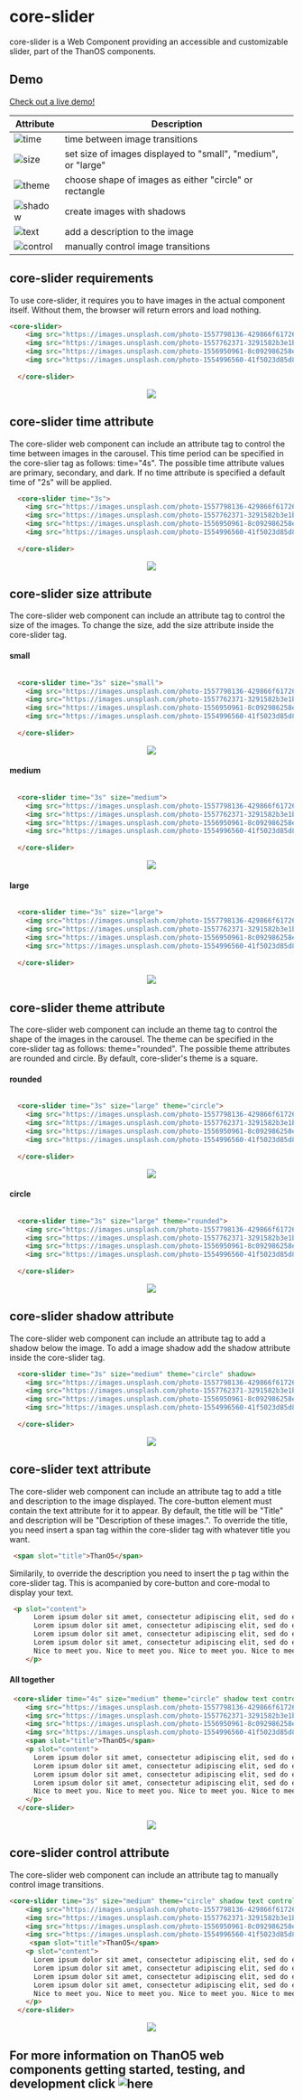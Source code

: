 #  core-slider

core-slider is a Web Component providing an accessible and customizable slider, part of the ThanOS components.

## Demo

[Check out a live demo!](http://ucsd-cse112.github.io/thanOS/components/core-slider/slider.html)

Attribute | Description
--------- | -----------
![time](https://github.com/ucsd-cse112/thanOS/tree/master/components/core-slider##core-slider-time-attribute) | time between image transitions
![size](https://github.com/ucsd-cse112/thanOS/tree/master/components/core-slider##core-slider-size-attribute) | set size of images displayed to "small", "medium", or "large"
![theme](https://github.com/ucsd-cse112/thanOS/tree/master/components/core-slider##core-slider-theme-attribute) | choose shape of images as either "circle" or rectangle
![shadow](https://github.com/ucsd-cse112/thanOS/tree/master/components/core-slider##core-slider-shadow-attribute) | create images with shadows
![text](https://github.com/ucsd-cse112/thanOS/tree/master/components/core-slider##core-slider-text-attribute) | add a description to the image
![control](https://github.com/ucsd-cse112/thanOS/tree/master/components/core-slider##core-slider-control-attribute) | manually control image transitions

## core-slider requirements

To use core-slider, it requires you to have images in the actual component itself. Without them, the browser will return errors and load nothing.

```html
<core-slider>
    <img src="https://images.unsplash.com/photo-1557798136-429866f61726?ixlib=rb-1.2.1&ixid=eyJhcHBfaWQiOjEyMDd9&auto=format&fit=crop&w=2600&q=80" />
    <img src="https://images.unsplash.com/photo-1557762371-3291582b3e1b?ixlib=rb-1.2.1&ixid=eyJhcHBfaWQiOjEyMDd9&auto=format&fit=crop&w=2552&q=80" />
    <img src="https://images.unsplash.com/photo-1556950961-8c092986258e?ixlib=rb-1.2.1&ixid=eyJhcHBfaWQiOjEyMDd9&auto=format&fit=crop&w=2600&q=80" />
    <img src="https://images.unsplash.com/photo-1554996560-41f5023d85d8?ixlib=rb-1.2.1&ixid=eyJhcHBfaWQiOjEyMDd9&auto=format&fit=crop&w=2468&q=80" />
    
  </core-slider>

```

<div style="text-align:center"><img src="https://media.giphy.com/media/chtKLniZycf16pQj4o/giphy.gif" /></div>

## core-slider time attribute

The core-slider web component can include an attribute tag to control the time between images in the carousel.
This time period can be specified in the core-slier tag as follows: time="4s". The possible time attribute values are primary, secondary, and dark. If no time attribute is specified a default time of "2s" will be applied.

```html
  <core-slider time="3s">
    <img src="https://images.unsplash.com/photo-1557798136-429866f61726?ixlib=rb-1.2.1&ixid=eyJhcHBfaWQiOjEyMDd9&auto=format&fit=crop&w=2600&q=80" />
    <img src="https://images.unsplash.com/photo-1557762371-3291582b3e1b?ixlib=rb-1.2.1&ixid=eyJhcHBfaWQiOjEyMDd9&auto=format&fit=crop&w=2552&q=80" />
    <img src="https://images.unsplash.com/photo-1556950961-8c092986258e?ixlib=rb-1.2.1&ixid=eyJhcHBfaWQiOjEyMDd9&auto=format&fit=crop&w=2600&q=80" />
    <img src="https://images.unsplash.com/photo-1554996560-41f5023d85d8?ixlib=rb-1.2.1&ixid=eyJhcHBfaWQiOjEyMDd9&auto=format&fit=crop&w=2468&q=80" />
    
  </core-slider>
```

<div style="text-align:center"><img src="https://media.giphy.com/media/W5Iy7fPcHLLgXtSzGR/giphy.gif" /></div>



## core-slider size attribute

The core-slider web component can include an attribute tag to control the size of the images. To change the size, add the size attribute inside the core-slider tag.

#### small ####

```html

  <core-slider time="3s" size="small">
    <img src="https://images.unsplash.com/photo-1557798136-429866f61726?ixlib=rb-1.2.1&ixid=eyJhcHBfaWQiOjEyMDd9&auto=format&fit=crop&w=2600&q=80" />
    <img src="https://images.unsplash.com/photo-1557762371-3291582b3e1b?ixlib=rb-1.2.1&ixid=eyJhcHBfaWQiOjEyMDd9&auto=format&fit=crop&w=2552&q=80" />
    <img src="https://images.unsplash.com/photo-1556950961-8c092986258e?ixlib=rb-1.2.1&ixid=eyJhcHBfaWQiOjEyMDd9&auto=format&fit=crop&w=2600&q=80" />
    <img src="https://images.unsplash.com/photo-1554996560-41f5023d85d8?ixlib=rb-1.2.1&ixid=eyJhcHBfaWQiOjEyMDd9&auto=format&fit=crop&w=2468&q=80" />
    
  </core-slider>
```

<div style="text-align:center"><img src="https://media.giphy.com/media/U2MacRbbv5W0gCwEP1/giphy.gif" /></div>


#### medium ####

```html

  <core-slider time="3s" size="medium">
    <img src="https://images.unsplash.com/photo-1557798136-429866f61726?ixlib=rb-1.2.1&ixid=eyJhcHBfaWQiOjEyMDd9&auto=format&fit=crop&w=2600&q=80" />
    <img src="https://images.unsplash.com/photo-1557762371-3291582b3e1b?ixlib=rb-1.2.1&ixid=eyJhcHBfaWQiOjEyMDd9&auto=format&fit=crop&w=2552&q=80" />
    <img src="https://images.unsplash.com/photo-1556950961-8c092986258e?ixlib=rb-1.2.1&ixid=eyJhcHBfaWQiOjEyMDd9&auto=format&fit=crop&w=2600&q=80" />
    <img src="https://images.unsplash.com/photo-1554996560-41f5023d85d8?ixlib=rb-1.2.1&ixid=eyJhcHBfaWQiOjEyMDd9&auto=format&fit=crop&w=2468&q=80" />
    
  </core-slider>
```


<div style="text-align:center"><img src="https://media.giphy.com/media/ZF9J7kyhof0tjuw0gH/giphy.gif" /></div>

#### large ####

```html

  <core-slider time="3s" size="large">
    <img src="https://images.unsplash.com/photo-1557798136-429866f61726?ixlib=rb-1.2.1&ixid=eyJhcHBfaWQiOjEyMDd9&auto=format&fit=crop&w=2600&q=80" />
    <img src="https://images.unsplash.com/photo-1557762371-3291582b3e1b?ixlib=rb-1.2.1&ixid=eyJhcHBfaWQiOjEyMDd9&auto=format&fit=crop&w=2552&q=80" />
    <img src="https://images.unsplash.com/photo-1556950961-8c092986258e?ixlib=rb-1.2.1&ixid=eyJhcHBfaWQiOjEyMDd9&auto=format&fit=crop&w=2600&q=80" />
    <img src="https://images.unsplash.com/photo-1554996560-41f5023d85d8?ixlib=rb-1.2.1&ixid=eyJhcHBfaWQiOjEyMDd9&auto=format&fit=crop&w=2468&q=80" />
    
  </core-slider>
```

<div style="text-align:center"><img src="https://media.giphy.com/media/QArhtdL7MWVg2cbu25/giphy.gif" /></div>

## core-slider theme attribute

The core-slider web component can include an theme tag to control the shape of the images in the carousel. The theme can be specified in the core-slider tag as follows: theme="rounded". The possible theme attributes are rounded and circle. By default, core-slider's theme is a square. 

#### rounded ####

```html

  <core-slider time="3s" size="large" theme="circle">
    <img src="https://images.unsplash.com/photo-1557798136-429866f61726?ixlib=rb-1.2.1&ixid=eyJhcHBfaWQiOjEyMDd9&auto=format&fit=crop&w=2600&q=80" />
    <img src="https://images.unsplash.com/photo-1557762371-3291582b3e1b?ixlib=rb-1.2.1&ixid=eyJhcHBfaWQiOjEyMDd9&auto=format&fit=crop&w=2552&q=80" />
    <img src="https://images.unsplash.com/photo-1556950961-8c092986258e?ixlib=rb-1.2.1&ixid=eyJhcHBfaWQiOjEyMDd9&auto=format&fit=crop&w=2600&q=80" />
    <img src="https://images.unsplash.com/photo-1554996560-41f5023d85d8?ixlib=rb-1.2.1&ixid=eyJhcHBfaWQiOjEyMDd9&auto=format&fit=crop&w=2468&q=80" />
    
  </core-slider>
```

<div style="text-align:center"><img src="https://media.giphy.com/media/SUtvTok25tcYaYB4sT/giphy.gif" /></div>

#### circle ####

```html

  <core-slider time="3s" size="large" theme="rounded">
    <img src="https://images.unsplash.com/photo-1557798136-429866f61726?ixlib=rb-1.2.1&ixid=eyJhcHBfaWQiOjEyMDd9&auto=format&fit=crop&w=2600&q=80" />
    <img src="https://images.unsplash.com/photo-1557762371-3291582b3e1b?ixlib=rb-1.2.1&ixid=eyJhcHBfaWQiOjEyMDd9&auto=format&fit=crop&w=2552&q=80" />
    <img src="https://images.unsplash.com/photo-1556950961-8c092986258e?ixlib=rb-1.2.1&ixid=eyJhcHBfaWQiOjEyMDd9&auto=format&fit=crop&w=2600&q=80" />
    <img src="https://images.unsplash.com/photo-1554996560-41f5023d85d8?ixlib=rb-1.2.1&ixid=eyJhcHBfaWQiOjEyMDd9&auto=format&fit=crop&w=2468&q=80" />
    
  </core-slider>
```

<div style="text-align:center"><img src="https://media.giphy.com/media/RfXhD4MhhkBvWLaBn8/giphy.gif" /></div>


## core-slider shadow attribute

The core-slider web component can include an attribute tag to add a shadow below the image. To add a image shadow add the shadow attribute inside the core-slider tag.

```html
  <core-slider time="3s" size="medium" theme="circle" shadow>
    <img src="https://images.unsplash.com/photo-1557798136-429866f61726?ixlib=rb-1.2.1&ixid=eyJhcHBfaWQiOjEyMDd9&auto=format&fit=crop&w=2600&q=80" />
    <img src="https://images.unsplash.com/photo-1557762371-3291582b3e1b?ixlib=rb-1.2.1&ixid=eyJhcHBfaWQiOjEyMDd9&auto=format&fit=crop&w=2552&q=80" />
    <img src="https://images.unsplash.com/photo-1556950961-8c092986258e?ixlib=rb-1.2.1&ixid=eyJhcHBfaWQiOjEyMDd9&auto=format&fit=crop&w=2600&q=80" />
    <img src="https://images.unsplash.com/photo-1554996560-41f5023d85d8?ixlib=rb-1.2.1&ixid=eyJhcHBfaWQiOjEyMDd9&auto=format&fit=crop&w=2468&q=80" />
    
  </core-slider>
```


<div style="text-align:center"><img src="https://media.giphy.com/media/YT39QUATyKffDWUd5H/giphy.gif" /></div>


## core-slider text attribute

The core-slider web component can include an attribute tag to add a title and description to the image displayed. The core-button element must contain the text attribute for it to appear. By default, the title will be "Title" and description will be "Description of these images.". To override the title, you need insert a span tag within the core-slider tag with whatever title you want. 

```html
 <span slot="title">ThanO5</span>
```
Similarily, to override the description you need to insert the p tag within the core-slider tag. This is acompanied by core-button and core-modal to display your text.

```html
 <p slot="content">
      Lorem ipsum dolor sit amet, consectetur adipiscing elit, sed do eiusmod tempor incididunt ut labore et dolore magna aliqua. Ut enim ad minim veniam, quis nostrud exercitation ullamco laboris nisi ut aliquip ex ea commodo consequat.
      Lorem ipsum dolor sit amet, consectetur adipiscing elit, sed do eiusmod tempor incididunt ut labore et dolore magna aliqua. Ut enim ad minim veniam, quis nostrud exercitation ullamco laboris nisi ut aliquip ex ea commodo consequat.
      Lorem ipsum dolor sit amet, consectetur adipiscing elit, sed do eiusmod tempor incididunt ut labore et dolore magna aliqua. Ut enim ad minim veniam, quis nostrud exercitation ullamco laboris nisi ut aliquip ex ea commodo consequat.
      Lorem ipsum dolor sit amet, consectetur adipiscing elit, sed do eiusmod tempor incididunt ut labore et dolore magna aliqua. Ut enim ad minim veniam, quis nostrud exercitation ullamco laboris nisi ut aliquip ex ea commodo consequat.
      Nice to meet you. Nice to meet you. Nice to meet you. Nice to meet you.
    </p>
```
#### All together ####
```html
 <core-slider time="4s" size="medium" theme="circle" shadow text control>
    <img src="https://images.unsplash.com/photo-1557798136-429866f61726?ixlib=rb-1.2.1&ixid=eyJhcHBfaWQiOjEyMDd9&auto=format&fit=crop&w=2600&q=80" />
    <img src="https://images.unsplash.com/photo-1557762371-3291582b3e1b?ixlib=rb-1.2.1&ixid=eyJhcHBfaWQiOjEyMDd9&auto=format&fit=crop&w=2552&q=80" />
    <img src="https://images.unsplash.com/photo-1556950961-8c092986258e?ixlib=rb-1.2.1&ixid=eyJhcHBfaWQiOjEyMDd9&auto=format&fit=crop&w=2600&q=80" />
    <img src="https://images.unsplash.com/photo-1554996560-41f5023d85d8?ixlib=rb-1.2.1&ixid=eyJhcHBfaWQiOjEyMDd9&auto=format&fit=crop&w=2468&q=80" />
    <span slot="title">ThanO5</span>
    <p slot="content">
      Lorem ipsum dolor sit amet, consectetur adipiscing elit, sed do eiusmod tempor incididunt ut labore et dolore magna aliqua. Ut enim ad minim veniam, quis nostrud exercitation ullamco laboris nisi ut aliquip ex ea commodo consequat.
      Lorem ipsum dolor sit amet, consectetur adipiscing elit, sed do eiusmod tempor incididunt ut labore et dolore magna aliqua. Ut enim ad minim veniam, quis nostrud exercitation ullamco laboris nisi ut aliquip ex ea commodo consequat.
      Lorem ipsum dolor sit amet, consectetur adipiscing elit, sed do eiusmod tempor incididunt ut labore et dolore magna aliqua. Ut enim ad minim veniam, quis nostrud exercitation ullamco laboris nisi ut aliquip ex ea commodo consequat.
      Lorem ipsum dolor sit amet, consectetur adipiscing elit, sed do eiusmod tempor incididunt ut labore et dolore magna aliqua. Ut enim ad minim veniam, quis nostrud exercitation ullamco laboris nisi ut aliquip ex ea commodo consequat.
      Nice to meet you. Nice to meet you. Nice to meet you. Nice to meet you.
    </p>
  </core-slider>
```
<div style="text-align:center"><img src="https://media.giphy.com/media/1NUPWJj5bC9YfoC9wE/giphy.gif" /></div>


## core-slider control attribute

The core-slider web component can include an attribute tag to manually control image transitions.

```html
<core-slider time="3s" size="medium" theme="circle" shadow text control>
    <img src="https://images.unsplash.com/photo-1557798136-429866f61726?ixlib=rb-1.2.1&ixid=eyJhcHBfaWQiOjEyMDd9&auto=format&fit=crop&w=2600&q=80" />
    <img src="https://images.unsplash.com/photo-1557762371-3291582b3e1b?ixlib=rb-1.2.1&ixid=eyJhcHBfaWQiOjEyMDd9&auto=format&fit=crop&w=2552&q=80" />
    <img src="https://images.unsplash.com/photo-1556950961-8c092986258e?ixlib=rb-1.2.1&ixid=eyJhcHBfaWQiOjEyMDd9&auto=format&fit=crop&w=2600&q=80" />
    <img src="https://images.unsplash.com/photo-1554996560-41f5023d85d8?ixlib=rb-1.2.1&ixid=eyJhcHBfaWQiOjEyMDd9&auto=format&fit=crop&w=2468&q=80" />
     <span slot="title">ThanO5</span>
    <p slot="content">
      Lorem ipsum dolor sit amet, consectetur adipiscing elit, sed do eiusmod tempor incididunt ut labore et dolore magna aliqua. Ut enim ad minim veniam, quis nostrud exercitation ullamco laboris nisi ut aliquip ex ea commodo consequat.
      Lorem ipsum dolor sit amet, consectetur adipiscing elit, sed do eiusmod tempor incididunt ut labore et dolore magna aliqua. Ut enim ad minim veniam, quis nostrud exercitation ullamco laboris nisi ut aliquip ex ea commodo consequat.
      Lorem ipsum dolor sit amet, consectetur adipiscing elit, sed do eiusmod tempor incididunt ut labore et dolore magna aliqua. Ut enim ad minim veniam, quis nostrud exercitation ullamco laboris nisi ut aliquip ex ea commodo consequat.
      Lorem ipsum dolor sit amet, consectetur adipiscing elit, sed do eiusmod tempor incididunt ut labore et dolore magna aliqua. Ut enim ad minim veniam, quis nostrud exercitation ullamco laboris nisi ut aliquip ex ea commodo consequat.
      Nice to meet you. Nice to meet you. Nice to meet you. Nice to meet you.
    </p>
  </core-slider>
```


<div style="text-align:center"><img src="https://media.giphy.com/media/BWCR4vD8lmAsOHBuFA/giphy.gif" /></div>



## For more information on ThanO5 web components getting started, testing, and development click ![here](https://github.com/ucsd-cse112/thanOS#thanos)